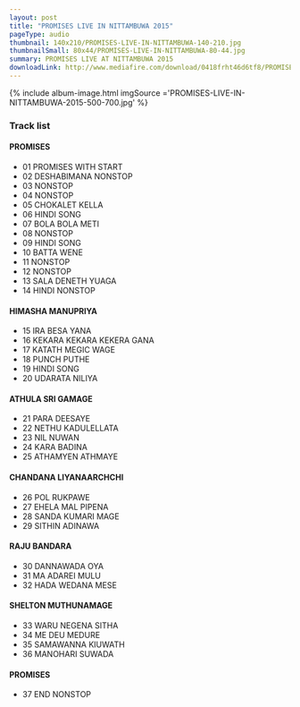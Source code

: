```yaml
---
layout: post
title: "PROMISES LIVE IN NITTAMBUWA 2015"
pageType: audio
thumbnail: 140x210/PROMISES-LIVE-IN-NITTAMBUWA-140-210.jpg
thumbnailSmall: 80x44/PROMISES-LIVE-IN-NITTAMBUWA-80-44.jpg
summary: PROMISES LIVE AT NITTAMBUWA 2015
downloadLink: http://www.mediafire.com/download/0418frht46d6tf8/PROMISES_LIVE_IN_NITTAMBUWA_2015.rar
---
```



{% include album-image.html imgSource ='PROMISES-LIVE-IN-NITTAMBUWA-2015-500-700.jpg' %}

### Track list 

#### PROMISES

- 01 PROMISES WITH START 
- 02 DESHABIMANA NONSTOP 
- 03 NONSTOP
- 04 NONSTOP
- 05 CHOKALET KELLA  
- 06 HINDI SONG 
- 07 BOLA BOLA METI
- 08 NONSTOP  
- 09 HINDI SONG 
- 10 BATTA WENE  
- 11 NONSTOP 
- 12 NONSTOP 
- 13 SALA DENETH YUAGA 
- 14 HINDI NONSTOP

#### HIMASHA MANUPRIYA

- 15 IRA BESA YANA  
- 16 KEKARA KEKARA KEKERA GANA 
- 17 KATATH MEGIC WAGE  
- 18 PUNCH PUTHE 
- 19 HINDI SONG 
- 20 UDARATA NILIYA  

#### ATHULA SRI GAMAGE

- 21 PARA DEESAYE 
- 22 NETHU KADULELLATA  
- 23 NIL NUWAN  
- 24 KARA BADINA  
- 25 ATHAMYEN ATHMAYE  

#### CHANDANA LIYANAARCHCHI

- 26 POL RUKPAWE  
- 27 EHELA MAL PIPENA  
- 28 SANDA KUMARI MAGE  
- 29 SITHIN ADINAWA  

#### RAJU BANDARA

- 30 DANNAWADA OYA
- 31 MA ADAREI MULU  
- 32 HADA WEDANA MESE 

#### SHELTON MUTHUNAMAGE

- 33 WARU NEGENA SITHA  
- 34 ME DEU MEDURE 
- 35 SAMAWANNA KIUWATH  
- 36 MANOHARI SUWADA 

#### PROMISES

- 37 END NONSTOP  









  

  


  

  






